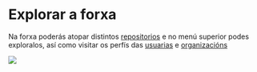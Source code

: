 # Explorar a forxa

Na forxa poderás atopar distintos [repositorios](http://forxa.colab.coruna.gal/Co-Lab/manual/src/master/repositorios.md) e no menú superior podes exploralos, así como visitar os perfís das [usuarias](http://forxa.colab.coruna.gal/Co-Lab/manual/src/master/usuarias.md) e [organizacións](http://)

![](http://forxa.colab.coruna.gal/Co-Lab/manual/raw/master/imaxes/explore.png)